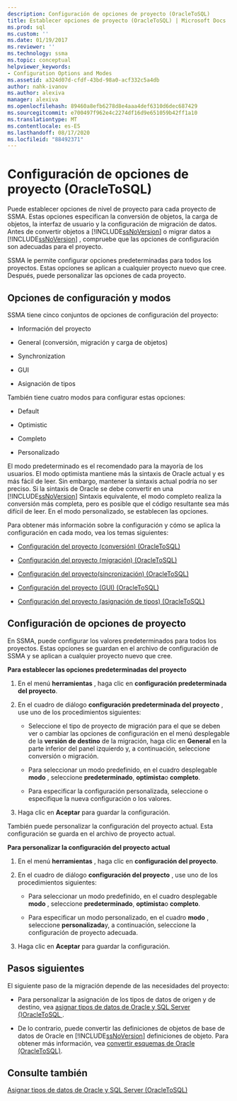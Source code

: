 ```yaml
---
description: Configuración de opciones de proyecto (OracleToSQL)
title: Establecer opciones de proyecto (OracleToSQL) | Microsoft Docs
ms.prod: sql
ms.custom: ''
ms.date: 01/19/2017
ms.reviewer: ''
ms.technology: ssma
ms.topic: conceptual
helpviewer_keywords:
- Configuration Options and Modes
ms.assetid: a324d07d-cfdf-43bd-98a0-acf332c5a4db
author: nahk-ivanov
ms.author: alexiva
manager: alexiva
ms.openlocfilehash: 89460a8efb6278d8e4aaa4def6310d6dec687429
ms.sourcegitcommit: e700497f962e4c2274df16d9e651059b42ff1a10
ms.translationtype: MT
ms.contentlocale: es-ES
ms.lasthandoff: 08/17/2020
ms.locfileid: "88492371"
---
```

# <a name="setting-project-options-oracletosql"></a>Configuración de opciones de proyecto (OracleToSQL)
Puede establecer opciones de nivel de proyecto para cada proyecto de SSMA. Estas opciones especifican la conversión de objetos, la carga de objetos, la interfaz de usuario y la configuración de migración de datos. Antes de convertir objetos a [!INCLUDE[ssNoVersion](../../includes/ssnoversion-md.md)] o migrar datos a [!INCLUDE[ssNoVersion](../../includes/ssnoversion-md.md)] , compruebe que las opciones de configuración son adecuadas para el proyecto.  
  
SSMA le permite configurar opciones predeterminadas para todos los proyectos. Estas opciones se aplican a cualquier proyecto nuevo que cree. Después, puede personalizar las opciones de cada proyecto.  
  
## <a name="configuration-options-and-modes"></a>Opciones de configuración y modos  
SSMA tiene cinco conjuntos de opciones de configuración del proyecto:  
  
-   Información del proyecto  
  
-   General (conversión, migración y carga de objetos)  
  
-   Synchronization  
  
-   GUI  
  
-   Asignación de tipos  
  
También tiene cuatro modos para configurar estas opciones:  
  
-   Default  
  
-   Optimistic  
  
-   Completo  
  
-   Personalizado  
  
El modo predeterminado es el recomendado para la mayoría de los usuarios. El modo optimista mantiene más la sintaxis de Oracle actual y es más fácil de leer. Sin embargo, mantener la sintaxis actual podría no ser preciso. Si la sintaxis de Oracle se debe convertir en una [!INCLUDE[ssNoVersion](../../includes/ssnoversion-md.md)] Sintaxis equivalente, el modo completo realiza la conversión más completa, pero es posible que el código resultante sea más difícil de leer. En el modo personalizado, se establecen las opciones.  
  
Para obtener más información sobre la configuración y cómo se aplica la configuración en cada modo, vea los temas siguientes:  
  
-   [Configuración del proyecto &#40;conversión&#41; &#40;OracleToSQL&#41;](../../ssma/oracle/project-settings-conversion-oracletosql.md)  
  
-   [Configuración del proyecto &#40;migración&#41; &#40;OracleToSQL&#41;](../../ssma/oracle/project-settings-migration-oracletosql.md)  
  
-   [Configuración del proyecto&#40;sincronización&#41; &#40;OracleToSQL&#41;](../../ssma/oracle/project-settings-synchronization-oracletosql.md)  
  
-   [Configuración del proyecto &#40;GUI&#41; &#40;OracleToSQL&#41;](../../ssma/oracle/project-settings-gui-oracletosql.md)  
  
-   [Configuración del proyecto &#40;asignación de tipos&#41; &#40;OracleToSQL&#41;](../../ssma/oracle/project-settings-type-mapping-oracletosql.md)  
  
## <a name="setting-project-options"></a>Configuración de opciones de proyecto  
En SSMA, puede configurar los valores predeterminados para todos los proyectos. Estas opciones se guardan en el archivo de configuración de SSMA y se aplican a cualquier proyecto nuevo que cree.  
  
**Para establecer las opciones predeterminadas del proyecto**  
  
1.  En el menú **herramientas** , haga clic en **configuración predeterminada del proyecto**.  
  
2.  En el cuadro de diálogo **configuración predeterminada del proyecto** , use uno de los procedimientos siguientes:  
  
    -   Seleccione el tipo de proyecto de migración para el que se deben ver o cambiar las opciones de configuración en el menú desplegable de la **versión de destino** de la migración, haga clic en **General** en la parte inferior del panel izquierdo y, a continuación, seleccione conversión o migración.  
  
    -   Para seleccionar un modo predefinido, en el cuadro desplegable **modo** , seleccione **predeterminado**, **optimista**o **completo**.  
  
    -   Para especificar la configuración personalizada, seleccione o especifique la nueva configuración o los valores.  
  
3.  Haga clic en **Aceptar** para guardar la configuración.  
  
También puede personalizar la configuración del proyecto actual. Esta configuración se guarda en el archivo de proyecto actual.  
  
**Para personalizar la configuración del proyecto actual**  
  
1.  En el menú **herramientas** , haga clic en **configuración del proyecto**.  
  
2.  En el cuadro de diálogo **configuración del proyecto** , use uno de los procedimientos siguientes:  
  
    -   Para seleccionar un modo predefinido, en el cuadro desplegable **modo** , seleccione **predeterminado**, **optimista**o **completo**.  
  
    -   Para especificar un modo personalizado, en el cuadro **modo** , seleccione **personalizada**y, a continuación, seleccione la configuración de proyecto adecuada.  
  
3.  Haga clic en **Aceptar** para guardar la configuración.  
  
## <a name="next-steps"></a>Pasos siguientes  
El siguiente paso de la migración depende de las necesidades del proyecto:  
  
-   Para personalizar la asignación de los tipos de datos de origen y de destino, vea [asignar tipos de datos de Oracle y SQL Server &#40;&#41;OracleToSQL ](../../ssma/oracle/mapping-oracle-and-sql-server-data-types-oracletosql.md).  
  
-   De lo contrario, puede convertir las definiciones de objetos de base de datos de Oracle en [!INCLUDE[ssNoVersion](../../includes/ssnoversion-md.md)] definiciones de objeto. Para obtener más información, vea [convertir esquemas de Oracle &#40;OracleToSQL&#41;](../../ssma/oracle/converting-oracle-schemas-oracletosql.md).  
  
## <a name="see-also"></a>Consulte también  
[Asignar tipos de datos de Oracle y SQL Server &#40;OracleToSQL&#41;](../../ssma/oracle/mapping-oracle-and-sql-server-data-types-oracletosql.md)  
  
